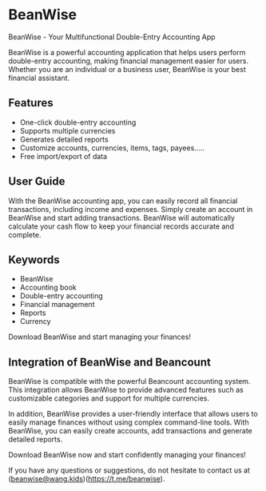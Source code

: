 # BeanWise

BeanWise - Your Multifunctional Double-Entry Accounting App

BeanWise is a powerful accounting application that helps users perform double-entry accounting, making financial management easier for users. Whether you are an individual or a business user, BeanWise is your best financial assistant.

## Features

- One-click double-entry accounting
- Supports multiple currencies
- Generates detailed reports
- Customize accounts, currencies, items, tags, payees..…
- Free import/export of data

## User Guide

With the BeanWise accounting app, you can easily record all financial transactions, including income and expenses. Simply create an account in BeanWise and start adding transactions. BeanWise will automatically calculate your cash flow to keep your financial records accurate and complete.

## Keywords

- BeanWise
- Accounting book
- Double-entry accounting
- Financial management
- Reports
- Currency

Download BeanWise and start managing your finances!

## Integration of BeanWise and Beancount

BeanWise is compatible with the powerful Beancount accounting system. This integration allows BeanWise to provide advanced features such as customizable categories and support for multiple currencies.

In addition, BeanWise provides a user-friendly interface that allows users to easily manage finances without using complex command-line tools. With BeanWise, you can easily create accounts, add transactions and generate detailed reports.

Download BeanWise now and start confidently managing your finances!

If you have any questions or suggestions, do not hesitate to contact us at (beanwise@wang.kids)(https://t.me/beanwise).
